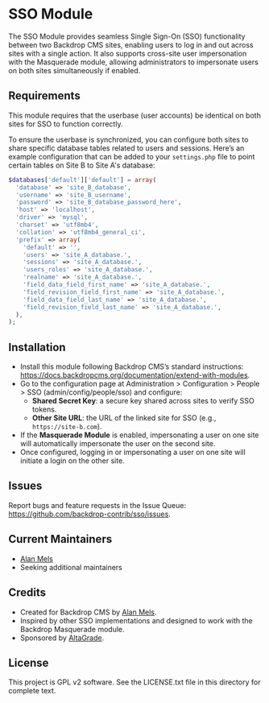 SSO Module
===================
The SSO Module provides seamless Single Sign-On (SSO) functionality between two Backdrop CMS sites, enabling users to log in and out across sites with a single action. It also supports cross-site user impersonation with the Masquerade module, allowing administrators to impersonate users on both sites simultaneously if enabled.

Requirements
------------
This module requires that the userbase (user accounts) be identical on both sites for SSO to function correctly.

To ensure the userbase is synchronized, you can configure both sites to share specific database tables related to users and sessions. Here’s an example configuration that can be added to your `settings.php` file to point certain tables on Site B to Site A's database:

```php
$databases['default']['default'] = array(
  'database' => 'site_B_database',
  'username' => 'site_B_username',
  'password' => 'site_B_database_password_here',
  'host' => 'localhost',
  'driver' => 'mysql',
  'charset' => 'utf8mb4',
  'collation' => 'utf8mb4_general_ci',
  'prefix' => array(
    'default' => '',
    'users' => 'site_A_database.',
    'sessions' => 'site_A_database.',
    'users_roles' => 'site_A_database.',
    'realname' => 'site_A_database.',
    'field_data_field_first_name' => 'site_A_database.',
    'field_revision_field_first_name' => 'site_A_database.',
    'field_data_field_last_name' => 'site_A_database.',
    'field_revision_field_last_name' => 'site_A_database.',
  ),
);
```

Installation
------------
- Install this module following Backdrop CMS’s standard instructions: https://docs.backdropcms.org/documentation/extend-with-modules.
- Go to the configuration page at Administration > Configuration > People > SSO (admin/config/people/sso) and configure:
  - **Shared Secret Key**: a secure key shared across sites to verify SSO tokens.
  - **Other Site URL**: the URL of the linked site for SSO (e.g., `https://site-b.com`).
- If the **Masquerade Module** is enabled, impersonating a user on one site will automatically impersonate the user on the second site.
- Once configured, logging in or impersonating a user on one site will initiate a login on the other site.

Issues
------
Report bugs and feature requests in the Issue Queue:
https://github.com/backdrop-contrib/sso/issues.

Current Maintainers
-------------------
- [Alan Mels](https://github.com/alanmels)
- Seeking additional maintainers

Credits
-------
- Created for Backdrop CMS by [Alan Mels](https://github.com/alanmels).
- Inspired by other SSO implementations and designed to work with the Backdrop Masquerade module.
- Sponsored by [AltaGrade](https://www.altagrade.com).

License
-------
This project is GPL v2 software. See the LICENSE.txt file in this directory for complete text.
